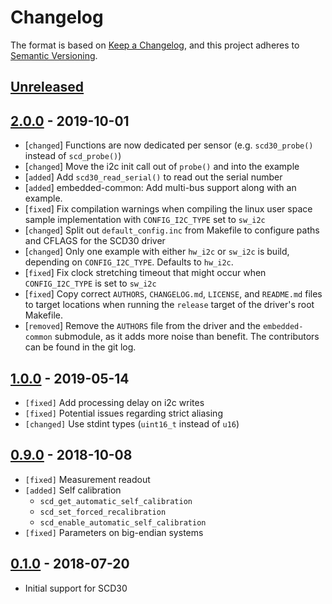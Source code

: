 # Changelog

The format is based on [Keep a Changelog](https://keepachangelog.com/en/1.0.0/),
and this project adheres to [Semantic Versioning](https://semver.org/spec/v2.0.0.html).

## [Unreleased]

## [2.0.0] - 2019-10-01

 * [`changed`]  Functions are now dedicated per sensor (e.g. `scd30_probe()`
                instead of `scd_probe()`)
 * [`changed`]  Move the i2c init call out of `probe()` and into the example
 * [`added`]    Add `scd30_read_serial()` to read out the serial number
 * [`added`]    embedded-common: Add multi-bus support along with an example.
 * [`fixed`]    Fix compilation warnings when compiling the linux user space
                sample implementation with `CONFIG_I2C_TYPE` set to `sw_i2c`
 * [`changed`]  Split out `default_config.inc` from Makefile to configure paths
                and CFLAGS for the SCD30 driver
 * [`changed`]  Only one example with either `hw_i2c` or `sw_i2c` is build,
                depending on `CONFIG_I2C_TYPE`. Defaults to `hw_i2c`.
 * [`fixed`]    Fix clock stretching timeout that might occur when
                `CONFIG_I2C_TYPE` is set to `sw_i2c`
 * [`fixed`]    Copy correct `AUTHORS`, `CHANGELOG.md`, `LICENSE`, and
                `README.md` files to target locations when running the `release`
                target of the driver's root Makefile.
 * [`removed`]  Remove the `AUTHORS` file from the driver and the
                `embedded-common` submodule, as it adds more noise than benefit.
                The contributors can be found in the git log.

## [1.0.0] - 2019-05-14

 * `[fixed]` Add processing delay on i2c writes
 * `[fixed]` Potential issues regarding strict aliasing
 * `[changed]` Use stdint types (`uint16_t` instead of `u16`)

## [0.9.0] - 2018-10-08

 * `[fixed]` Measurement readout
 * `[added]` Self calibration
   * `scd_get_automatic_self_calibration`
   * `scd_set_forced_recalibration`
   * `scd_enable_automatic_self_calibration`
 * `[fixed]` Parameters on big-endian systems

## [0.1.0] - 2018-07-20

 * Initial support for SCD30

[Unreleased]: https://github.com/Sensirion/embedded-scd/compare/2.0.0...master
[2.0.0]: https://github.com/Sensirion/embedded-scd/compare/1.0.0...2.0.0
[1.0.0]: https://github.com/Sensirion/embedded-scd/compare/0.9.0...1.0.0
[0.9.0]: https://github.com/Sensirion/embedded-scd/compare/0.1.0...0.9.0
[0.1.0]: https://github.com/Sensirion/embedded-scd/releases/tag/0.1.0
